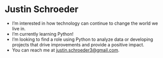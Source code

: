 # Justin Schroeder
- I’m interested in how technology can continue to change the world we live in.
- I’m currently learning Python!
- I’m looking to find a role using Python to analyze data or developing projects that drive improvements and provide a positive impact.
- You can reach me at justin.schroeder3@gmail.com.

<!---
justinschroeder/justinschroeder is a ✨ special ✨ repository because its `README.md` (this file) appears on your GitHub profile.
You can click the Preview link to take a look at your changes.
--->
